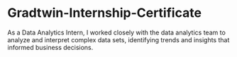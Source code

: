 # Gradtwin-Internship-Certificate
As a Data Analytics Intern, I worked closely with the data analytics team to analyze and interpret complex data sets, identifying trends and insights that informed business decisions.
